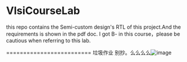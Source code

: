 # VlsiCourseLab<br>
this repo contains the Semi-custom design's RTL of this project.And the requirements is shown in the pdf doc.
I got B- in this course，please be cautious when referring to this lab.

=========================
垃圾作业 别抄。么么么么![image](https://user-images.githubusercontent.com/31928726/125885864-409ea7a7-4b92-4681-a0b2-bf95cf6062e5.png)

